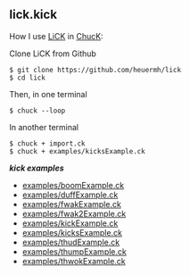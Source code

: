 lick.kick
---

How I use [LiCK](https://github.com/heuermh/lick) in [ChucK](http://chuck.cs.princeton.edu/):

Clone LiCK from Github

    $ git clone https://github.com/heuermh/lick
    $ cd lick

Then, in one terminal

    $ chuck --loop

In another terminal

    $ chuck + import.ck
    $ chuck + examples/kicksExample.ck


___kick examples___

 * [examples/boomExample.ck](https://github.com/heuermh/lick/blob/master/examples/boomExample.ck)
 * [examples/duffExample.ck](https://github.com/heuermh/lick/blob/master/examples/duffExample.ck)
 * [examples/fwakExample.ck](https://github.com/heuermh/lick/blob/master/examples/fwakExample.ck)
 * [examples/fwak2Example.ck](https://github.com/heuermh/lick/blob/master/examples/fwak2Example.ck)
 * [examples/kickExample.ck](https://github.com/heuermh/lick/blob/master/examples/kickExample.ck)
 * [examples/kicksExample.ck](https://github.com/heuermh/lick/blob/master/examples/kicksExample.ck)
 * [examples/thudExample.ck](https://github.com/heuermh/lick/blob/master/examples/thudExample.ck)
 * [examples/thumpExample.ck](https://github.com/heuermh/lick/blob/master/examples/thumpExample.ck)
 * [examples/thwokExample.ck](https://github.com/heuermh/lick/blob/master/examples/thwokExample.ck)

